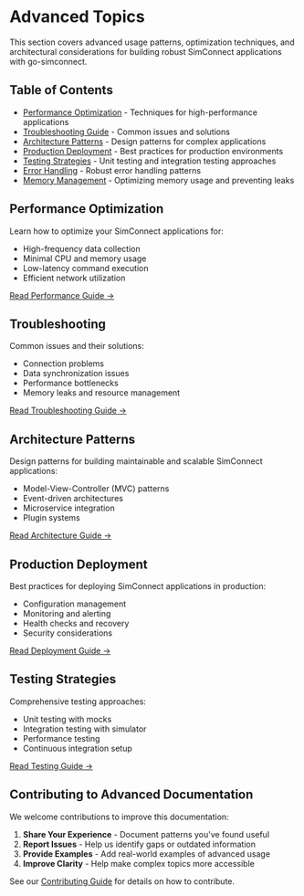 # Advanced Topics

This section covers advanced usage patterns, optimization techniques, and architectural considerations for building robust SimConnect applications with go-simconnect.

## Table of Contents

- [Performance Optimization](performance.md) - Techniques for high-performance applications
- [Troubleshooting Guide](troubleshooting.md) - Common issues and solutions
- [Architecture Patterns](architecture.md) - Design patterns for complex applications
- [Production Deployment](deployment.md) - Best practices for production environments
- [Testing Strategies](testing.md) - Unit testing and integration testing approaches
- [Error Handling](error-handling.md) - Robust error handling patterns
- [Memory Management](memory-management.md) - Optimizing memory usage and preventing leaks

## Performance Optimization

Learn how to optimize your SimConnect applications for:
- High-frequency data collection
- Minimal CPU and memory usage
- Low-latency command execution
- Efficient network utilization

[Read Performance Guide →](performance.md)

## Troubleshooting

Common issues and their solutions:
- Connection problems
- Data synchronization issues
- Performance bottlenecks
- Memory leaks and resource management

[Read Troubleshooting Guide →](troubleshooting.md)

## Architecture Patterns

Design patterns for building maintainable and scalable SimConnect applications:
- Model-View-Controller (MVC) patterns
- Event-driven architectures
- Microservice integration
- Plugin systems

[Read Architecture Guide →](architecture.md)

## Production Deployment

Best practices for deploying SimConnect applications in production:
- Configuration management
- Monitoring and alerting
- Health checks and recovery
- Security considerations

[Read Deployment Guide →](deployment.md)

## Testing Strategies

Comprehensive testing approaches:
- Unit testing with mocks
- Integration testing with simulator
- Performance testing
- Continuous integration setup

[Read Testing Guide →](testing.md)

## Contributing to Advanced Documentation

We welcome contributions to improve this documentation:

1. **Share Your Experience** - Document patterns you've found useful
2. **Report Issues** - Help us identify gaps or outdated information
3. **Provide Examples** - Add real-world examples of advanced usage
4. **Improve Clarity** - Help make complex topics more accessible

See our [Contributing Guide](../../CONTRIBUTING.md) for details on how to contribute.
